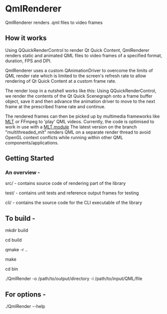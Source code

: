 
# QmlRenderer

QmlRenderer renders .qml files to video frames

## How it works

Using QQuickRenderControl to render Qt Quick Content, QmlRenderer renders static and animated QML files to video frames of a specified format, duration, FPS and DPI.

QmlRenderer uses a custom QAnimationDriver to overcome the limits of QML render rate which is limited to the screen's refresh rate to allow rendering of Qt Quick Content at a custom frame rate.

The render loop in a nutshell works like this:  Using QQuickRenderControl, we render the contents of the Qt Quick Scenegraph onto a frame buffer object, save it and then advance the animation driver to move to the next frame at the prescribed frame rate and continue.


The rendered frames can then be picked up by multimedia frameworks like [MLT](https://www.mltframework.org/) or FFmpeg to 'play' QML videos. Currently, the code is optimised to work in use with a [MLT module](https://github.com/akhilam512/mlt) The latest version on the branch "multithreaded_mlt" renders QML on a separate render thread to avoid OpenGL context conflicts while running within other QML components/applications.

## Getting Started

### An overview -

src/ - contains source code of rendering part of the library

test/ - contains unit tests and reference output frames for testing

cli/ - contains the source code for the CLI executable of the library

## To build - 

mkdir build

cd build

qmake -r ..

make 

cd bin

./QmlRender -o /path/to/output/directory -i /path/to/input/QML/file

## For options - 

./QmlRender --help

